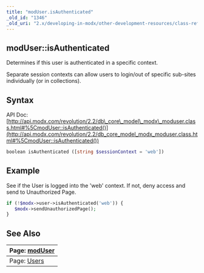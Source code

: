 ```yaml
---
title: "modUser.isAuthenticated"
_old_id: "1346"
_old_uri: "2.x/developing-in-modx/other-development-resources/class-reference/moduser/moduser.isauthenticated"
---
```


## modUser::isAuthenticated

Determines if this user is authenticated in a specific context.

Separate session contexts can allow users to login/out of specific sub-sites individually (or in collections).

## Syntax

API Doc: [http://api.modx.com/revolution/2.2/db\_core\_model\_modx\_moduser.class.html#%5CmodUser::isAuthenticated()](http://api.modx.com/revolution/2.2/db_core_model_modx_moduser.class.html#%5CmodUser::isAuthenticated())

``` php 
boolean isAuthenticated ([string $sessionContext = 'web'])
```

## Example

See if the User is logged into the 'web' context. If not, deny access and send to Unauthorized Page.

``` php 
if (!$modx->user->isAuthenticated('web')) {
   $modx->sendUnauthorizedPage();
}
```

## See Also

| Page: [modUser](developing-in-modx/other-development-resources/class-reference/moduser) |
|---------------------------------------------------------------------------------------------------------|
| Page: [Users](administering-your-site/security/users) |